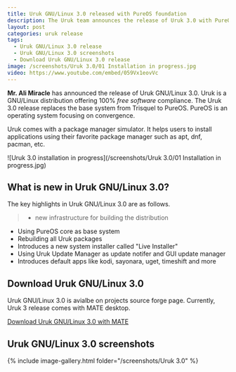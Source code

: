 ```yaml
---
title: Uruk GNU/Linux 3.0 released with PureOS foundation
description: The Uruk team announces the release of Uruk 3.0 with PureOS foundation. It adheres 100% to the free software guide lines and offers a smooth MATE desktop experience.
layout: post
categories: uruk release
tags: 
  - Uruk GNU/Linux 3.0 release
  - Uruk GNU/Linux 3.0 screenshots
  - Download Uruk GNU/Linux 3.0 release
image: /screenshots/Uruk 3.0/01 Installation in progress.jpg
video: https://www.youtube.com/embed/059Vx1eovVc
---
```


**Mr. Ali Miracle** has announced the release of Uruk GNU/Linux 3.0. Uruk is a GNU/Linux distribution offering 100% *free software* compliance. The Uruk 3.0 release replaces the base system from Trisquel to PureOS. PureOS is an operating system focusing on convergence.

Uruk comes with a package manager simulator. It helps users to install applications using their favorite package manager such as apt, dnf, pacman, etc.

![Uruk 3.0 installation in progress](/screenshots/Uruk 3.0/01 Installation in progress.jpg)

## What is new in Uruk GNU/Linux 3.0?

The key highlights in Uruk GNU/Linux 3.0 are as follows.

> - new infrastructure for building the distribution
- Using PureOS core as base system
- Rebuilding all Uruk packages
- Introduces a new system installer called "Live Installer"
- Using Uruk Update Manager as update notifer and GUI update manager
- Introduces default apps like kodi, sayonara, uget, timeshift and more

## Download Uruk GNU/Linux 3.0

Uruk GNU/Linux 3.0 is avialbe on projects source forge page. Currently, Uruk 3 release comes with MATE desktop.

<a href="https://sourceforge.net/projects/urukos/files/3.0/" class="download">Download Uruk GNU/Linux 3.0 with MATE</a>

## Uruk GNU/Linux 3.0 screenshots

{% include image-gallery.html folder="/screenshots/Uruk 3.0" %}